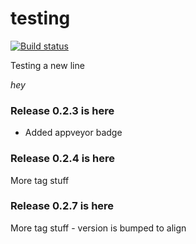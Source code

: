 # testing
[![Build status](https://ci.appveyor.com/api/projects/status/p5w96hpap5e0rqwx?svg=true)](https://ci.appveyor.com/project/rumart/testing)

Testing a new line

_hey_

### Release 0.2.3 is here
- Added appveyor badge

### Release 0.2.4 is here
More tag stuff

### Release 0.2.7 is here
More tag stuff - version is bumped to align